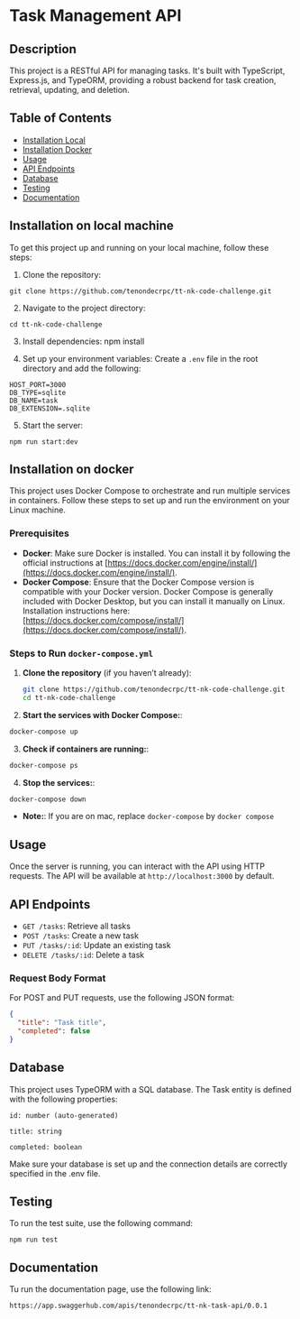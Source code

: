 # Task Management API

## Description

This project is a RESTful API for managing tasks. It's built with TypeScript, Express.js, and TypeORM, providing a robust backend for task creation, retrieval, updating, and deletion.

## Table of Contents

- [Installation Local](#installation-on-local-machine)
- [Installation Docker](#installation-on-docker)
- [Usage](#usage)
- [API Endpoints](#api-endpoints)
- [Database](#database)
- [Testing](#testing)
- [Documentation](#documentation)

## Installation on local machine

To get this project up and running on your local machine, follow these steps:

1. Clone the repository:

`git clone https://github.com/tenondecrpc/tt-nk-code-challenge.git`

2. Navigate to the project directory:

`cd tt-nk-code-challenge`

3. Install dependencies:
npm install


4. Set up your environment variables:
Create a `.env` file in the root directory and add the following:
```
HOST_PORT=3000
DB_TYPE=sqlite
DB_NAME=task
DB_EXTENSION=.sqlite
```

5. Start the server:

`npm run start:dev`

## Installation on docker

This project uses Docker Compose to orchestrate and run multiple services in containers. Follow these steps to set up and run the environment on your Linux machine.

### Prerequisites

- **Docker**: Make sure Docker is installed. You can install it by following the official instructions at [https://docs.docker.com/engine/install/](https://docs.docker.com/engine/install/).
- **Docker Compose**: Ensure that the Docker Compose version is compatible with your Docker version. Docker Compose is generally included with Docker Desktop, but you can install it manually on Linux. Installation instructions here: [https://docs.docker.com/compose/install/](https://docs.docker.com/compose/install/).

### Steps to Run `docker-compose.yml`

1. **Clone the repository** (if you haven’t already):
   ```bash
   git clone https://github.com/tenondecrpc/tt-nk-code-challenge.git
   cd tt-nk-code-challenge
   ```
2. **Start the services with Docker Compose:**:
  ```bash
  docker-compose up
  ```
3. **Check if containers are running:**:
  ```bash
  docker-compose ps
  ```
4. **Stop the services:**:
  ```bash
  docker-compose down
  ```

- **Note:**: If you are on mac, replace `docker-compose` by `docker compose`

## Usage

Once the server is running, you can interact with the API using HTTP requests. The API will be available at `http://localhost:3000` by default.

## API Endpoints

- `GET /tasks`: Retrieve all tasks
- `POST /tasks`: Create a new task
- `PUT /tasks/:id`: Update an existing task
- `DELETE /tasks/:id`: Delete a task

### Request Body Format

For POST and PUT requests, use the following JSON format:

```json
{
  "title": "Task title",
  "completed": false
}
```
## Database
This project uses TypeORM with a SQL database. The Task entity is defined with the following properties:

```
id: number (auto-generated)

title: string

completed: boolean

```

Make sure your database is set up and the connection details are correctly specified in the .env file.

## Testing
To run the test suite, use the following command:

`npm run test`

## Documentation
Tu run the documentation page, use the following link:

`https://app.swaggerhub.com/apis/tenondecrpc/tt-nk-task-api/0.0.1`
